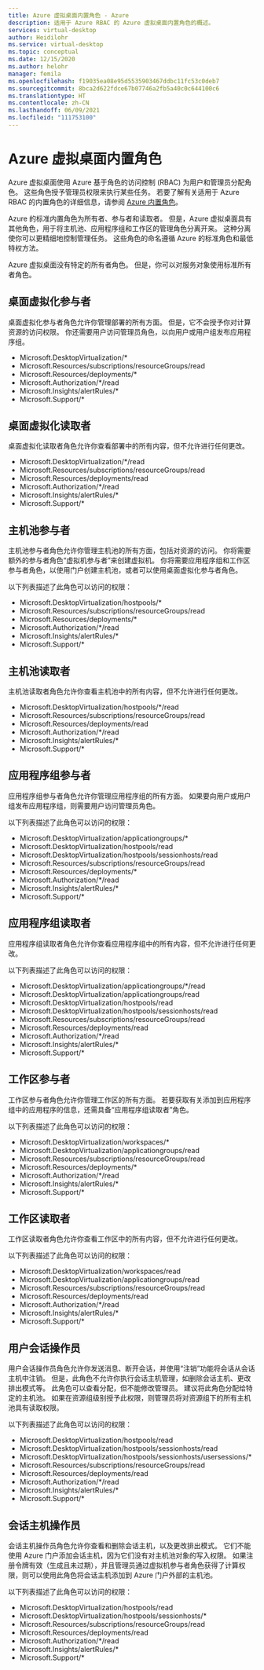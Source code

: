 ```yaml
---
title: Azure 虚拟桌面内置角色 - Azure
description: 适用于 Azure RBAC 的 Azure 虚拟桌面内置角色的概述。
services: virtual-desktop
author: Heidilohr
ms.service: virtual-desktop
ms.topic: conceptual
ms.date: 12/15/2020
ms.author: helohr
manager: femila
ms.openlocfilehash: f19035ea08e95d5535903467ddbc11fc53c0deb7
ms.sourcegitcommit: 8bca2d622fdce67b07746a2fb5a40c0c644100c6
ms.translationtype: HT
ms.contentlocale: zh-CN
ms.lasthandoff: 06/09/2021
ms.locfileid: "111753100"
---
```

# <a name="built-in-roles-for-azure-virtual-desktop"></a>Azure 虚拟桌面内置角色

Azure 虚拟桌面使用 Azure 基于角色的访问控制 (RBAC) 为用户和管理员分配角色。 这些角色授予管理员权限来执行某些任务。 若要了解有关适用于 Azure RBAC 的内置角色的详细信息，请参阅 [Azure 内置角色](../role-based-access-control/built-in-roles.md)。

Azure 的标准内置角色为所有者、参与者和读取者。 但是，Azure 虚拟桌面具有其他角色，用于将主机池、应用程序组和工作区的管理角色分离开来。 这种分离使你可以更精细地控制管理任务。 这些角色的命名遵循 Azure 的标准角色和最低特权方法。

Azure 虚拟桌面没有特定的所有者角色。 但是，你可以对服务对象使用标准所有者角色。

## <a name="desktop-virtualization-contributor"></a>桌面虚拟化参与者

桌面虚拟化参与者角色允许你管理部署的所有方面。 但是，它不会授予你对计算资源的访问权限。 你还需要用户访问管理员角色，以向用户或用户组发布应用程序组。


- Microsoft.DesktopVirtualization/\* 
- Microsoft.Resources/subscriptions/resourceGroups/read
- Microsoft.Resources/deployments/\*
- Microsoft.Authorization/\*/read
- Microsoft.Insights/alertRules/\*
- Microsoft.Support/\*

## <a name="desktop-virtualization-reader"></a>桌面虚拟化读取者

桌面虚拟化读取者角色允许你查看部署中的所有内容，但不允许进行任何更改。

- Microsoft.DesktopVirtualization/\*/read
- Microsoft.Resources/subscriptions/resourceGroups/read
- Microsoft.Resources/deployments/read
- Microsoft.Authorization/\*/read
- Microsoft.Insights/alertRules/\*
- Microsoft.Support/\*

## <a name="host-pool-contributor"></a>主机池参与者

主机池参与者角色允许你管理主机池的所有方面，包括对资源的访问。 你将需要额外的参与者角色“虚拟机参与者”来创建虚拟机。 你将需要应用程序组和工作区参与者角色，以使用门户创建主机池，或者可以使用桌面虚拟化参与者角色。

以下列表描述了此角色可以访问的权限：

- Microsoft.DesktopVirtualization/hostpools/\*
- Microsoft.Resources/subscriptions/resourceGroups/read
- Microsoft.Resources/deployments/\*
- Microsoft.Authorization/\*/read
- Microsoft.Insights/alertRules/\*
- Microsoft.Support/\*

## <a name="host-pool-reader"></a>主机池读取者

主机池读取者角色允许你查看主机池中的所有内容，但不允许进行任何更改。

- Microsoft.DesktopVirtualization/hostpools/\*/read
- Microsoft.Resources/subscriptions/resourceGroups/read
- Microsoft.Resources/deployments/read
- Microsoft.Authorization/\*/read
- Microsoft.Insights/alertRules/\*
- Microsoft.Support/\*

## <a name="application-group-contributor"></a>应用程序组参与者

应用程序组参与者角色允许你管理应用程序组的所有方面。 如果要向用户或用户组发布应用程序组，则需要用户访问管理员角色。

以下列表描述了此角色可以访问的权限：

- Microsoft.DesktopVirtualization/applicationgroups/\*
- Microsoft.DesktopVirtualization/hostpools/read
- Microsoft.DesktopVirtualization/hostpools/sessionhosts/read
- Microsoft.Resources/subscriptions/resourceGroups/read
- Microsoft.Resources/deployments/\*
- Microsoft.Authorization/\*/read
- Microsoft.Insights/alertRules/\*
- Microsoft.Support/\*

## <a name="application-group-reader"></a>应用程序组读取者

应用程序组读取者角色允许你查看应用程序组中的所有内容，但不允许进行任何更改。

以下列表描述了此角色可以访问的权限：

- Microsoft.DesktopVirtualization/applicationgroups/\*/read
- Microsoft.DesktopVirtualization/applicationgroups/read
- Microsoft.DesktopVirtualization/hostpools/read
- Microsoft.DesktopVirtualization/hostpools/sessionhosts/read
- Microsoft.Resources/subscriptions/resourceGroups/read
- Microsoft.Resources/deployments/read
- Microsoft.Authorization/\*/read
- Microsoft.Insights/alertRules/\*
- Microsoft.Support/\*

## <a name="workspace-contributor"></a>工作区参与者

工作区参与者角色允许你管理工作区的所有方面。 若要获取有关添加到应用程序组中的应用程序的信息，还需具备“应用程序组读取者”角色。

以下列表描述了此角色可以访问的权限：

- Microsoft.DesktopVirtualization/workspaces/\*
- Microsoft.DesktopVirtualization/applicationgroups/read
- Microsoft.Resources/subscriptions/resourceGroups/read
- Microsoft.Resources/deployments/\*
- Microsoft.Authorization/\*/read
- Microsoft.Insights/alertRules/\*
- Microsoft.Support/\*

## <a name="workspace-reader"></a>工作区读取者

工作区读取者角色允许你查看工作区中的所有内容，但不允许进行任何更改。

以下列表描述了此角色可以访问的权限：

- Microsoft.DesktopVirtualization/workspaces/read
- Microsoft.DesktopVirtualization/applicationgroups/read
- Microsoft.Resources/subscriptions/resourceGroups/read
- Microsoft.Resources/deployments/read
- Microsoft.Authorization/\*/read
- Microsoft.Insights/alertRules/\*
- Microsoft.Support/\*

## <a name="user-session-operator"></a>用户会话操作员

用户会话操作员角色允许你发送消息、断开会话，并使用“注销”功能将会话从会话主机中注销。 但是，此角色不允许你执行会话主机管理，如删除会话主机、更改排出模式等。 此角色可以查看分配，但不能修改管理员。 建议将此角色分配给特定的主机池。 如果在资源组级别授予此权限，则管理员将对资源组下的所有主机池具有读取权限。

以下列表描述了此角色可以访问的权限：

- Microsoft.DesktopVirtualization/hostpools/read
- Microsoft.DesktopVirtualization/hostpools/sessionhosts/read
- Microsoft.DesktopVirtualization/hostpools/sessionhosts/usersessions/\*
- Microsoft.Resources/subscriptions/resourceGroups/read
- Microsoft.Resources/deployments/read
- Microsoft.Authorization/\*/read
- Microsoft.Insights/alertRules/\*
- Microsoft.Support/\*

## <a name="session-host-operator"></a>会话主机操作员

会话主机操作员角色允许你查看和删除会话主机，以及更改排出模式。 它们不能使用 Azure 门户添加会话主机，因为它们没有对主机池对象的写入权限。 如果注册令牌有效（生成且未过期），并且管理员通过虚拟机参与者角色获得了计算权限，则可以使用此角色将会话主机添加到 Azure 门户外部的主机池。

以下列表描述了此角色可以访问的权限：

- Microsoft.DesktopVirtualization/hostpools/read
- Microsoft.DesktopVirtualization/hostpools/sessionhosts/\*
- Microsoft.Resources/subscriptions/resourceGroups/read
- Microsoft.Resources/deployments/read
- Microsoft.Authorization/\*/read
- Microsoft.Insights/alertRules/\*
- Microsoft.Support/\*
